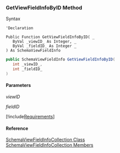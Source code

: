 ﻿### GetViewFieldInfoByID Method

Syntax

```vbnet
'Declaration

Public Function GetViewFieldInfoByID( _
   ByVal _viewID_ As Integer, _
   ByVal _fieldID_ As Integer _
) As SchemaViewFieldInfo
```

```csharp
public SchemaViewFieldInfo GetViewFieldInfoByID( 
   int _viewID_,
   int _fieldID_
)
```

#### Parameters

_viewID_

_fieldID_

[!include[Requirements](../partials/requirements.md)]

#### Reference

[SchemaViewFieldInfoCollection Class](fcSDK~FChoice.Foundation.Clarify.Schema.SchemaViewFieldInfoCollection.md)  
[SchemaViewFieldInfoCollection Members](fcSDK~FChoice.Foundation.Clarify.Schema.SchemaViewFieldInfoCollection_members.md)
